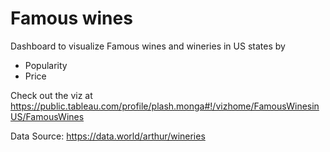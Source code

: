# Famous wines
Dashboard to visualize Famous wines and wineries in US states by
* Popularity
* Price

Check out the viz at https://public.tableau.com/profile/plash.monga#!/vizhome/FamousWinesinUS/FamousWines

Data Source: https://data.world/arthur/wineries
